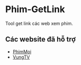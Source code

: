 # Phim-GetLink

Tool get link các web xem phim.

## Các website đã hỗ trợ

* [PhimMoi](http://www.phimmoi.net)
* [VungTV](http://vungtv.com)
